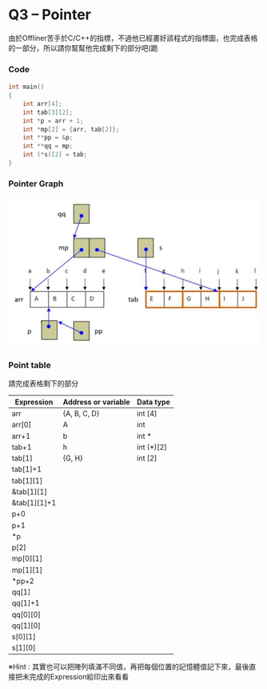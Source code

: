 # Q3 – Pointer
由於Offliner苦手於C/C++的指標，不過他已經畫好該程式的指標圖，也完成表格的一部分，所以請你幫幫他完成剩下的部分吧(跪

### Code
```c++
int main()
{
    int arr[4];
    int tab[3][2];
    int *p = arr + 1;
    int *mp[2] = {arr, tab[2]};
    int **pp = &p;
    int **qq = mp;
    int (*s)[2] = tab;
}
```

### Pointer Graph
![Point table](./Pointer%20Graph.png)

### Point table
請完成表格剩下的部分

|Expression|Address or variable|Data type|
|-|-|-|
|arr|{A, B, C, D}|int [4]|
|arr[0]|A|int|
|arr+1|b|int *|
|tab+1|h|int (*)[2]|
|tab[1]|{G, H}|int [2]|
|tab[1]+1|||
|tab[1][1]|||		
|&tab[1][1]|||	
|&tab[1][1]+1|||		
|p+0|||	
|p+1|||		
|*p|||
|p[2]|||		
|mp[0][1]|||		
|mp[1][1]|||		
|*pp+2|||		
|qq[1]|||		
|qq[1]+1|||		
|qq[0][0]|||		
|qq[1][0]|||		
|s[0][1]|||		
|s[1][0]|||		

※Hint : 其實也可以把陣列填滿不同值，再把每個位置的記憶體值記下來，最後直接把未完成的Expression給印出來看看